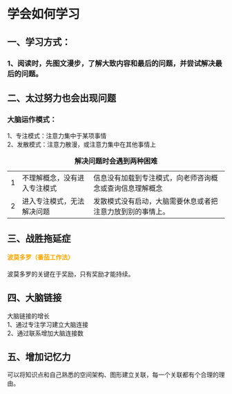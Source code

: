 <h1>学会如何学习</h1>

<h2>一、学习方式：</h2>

<h3>1、阅读时，先图文漫步，了解大致内容和最后的问题，并尝试解决最后的问题。</h3>





<h2>二、太过努力也会出现问题</h2>



<h3>大脑运作模式：</h3>
<p>
    1、专注模式：注意力集中于某项事情<br>
    2、发散模式：注意力散漫，或注意力集中在其他事情上
</p>
<table>
    <caption><B>解决问题时会遇到两种困难</B></caption>
    <tbody>
        <tr>
            <td>1</td>
            <td>不理解概念，没有进入专注模式</td>
            <td>信息没有加载到专注模式，向老师咨询概念或查询信息理解概念</td>
        </tr>
        <tr>
            <td>2</td>
            <td>进入专注模式，无法解决问题</td>
            <td>发散模式没有启动，大脑需要休息或者把注意力放到别的事情上。</td>
        </tr>
     </tbody>
</table>




<h2>三、战胜拖延症</h2>

<h4 style="color:orange">波莫多罗（番茄工作法）</h4>

波莫多罗的关键在于奖励，只有奖励才能持续。

<h2>四、大脑链接</h2>

<p>大脑链接的增长<br>
    1、通过专注学习建立大脑连接<br>
    2、通过联系增加大脑连接数<br>
</p>

<h2>五、增加记忆力</h2>

<p>
    可以将知识点和自己熟悉的空间架构、图形建立关联，每一个关联都有个合理的理由。<br></p>































